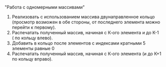 "Работа с одномерными массивами"

1) Реализовать с использованием массива двунаправленное
кольцо (просмотр возможен в обе стороны, от последнего
элемента можно перейти к первому).
2) Распечатать полученный массив, начиная с К-ого элемента
и до К-1 ( по кольцу влево).
3) Добавить в кольцо после элементов с индексами кратными
5 элементы равные 0
4) Распечатать полученный массив, начиная с К-ого элемента
(и до К+1 по кольцу вправо).

